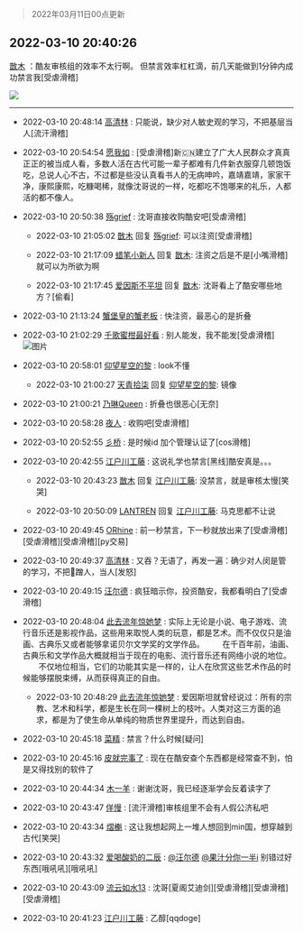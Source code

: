 > 2022年03月11日00点更新
<link rel="stylesheet" href="https://cdn.jsdelivr.net/gh/taotie6/sampleJSON@main/css/photo_show.css">
<meta name="referrer" content="no-referrer" />


 ## 2022-03-10 20:40:26 

 [㪚木](https://www.coolapk.com/feed/34155841?shareKey=NWNiNjk1NzhjYjAxNjIyOWY5M2U~) ：酷友审核组的效率不太行啊。
但禁言效率杠杠滴，前几天能做到1分钟内成功禁言我[受虐滑稽] 

<div class="album">
<img class="img-item" src="https://image.coolapk.com/feed/2022/0310/20/1081091_d6811788_6025_7889_32@1080x2340.jpeg" />
</div>

 ------- 

- 2022-03-10 20:48:14 [高清林](uid=8114305) : 只能说，缺少对人敏史观的学习，不把基层当人[流汗滑稽] 

- 2022-03-10 20:54:54 [愿我如](uid=3364757) : [受虐滑稽]新🇨🇳建立了广大人民群众才真真正正的被当成人看，多数人活在古代可能一辈子都难有几件新衣服穿几顿饱饭吃，总说人心不古，不过都是些没认真看书人的无病呻吟，嘉靖嘉靖，家家干净，康熙康熙，吃糠喝稀，就像沈哥说的一样，吃都吃不饱哪来的礼乐，人都活的都不像人。 

- 2022-03-10 20:50:38 [殇grief](uid=4392516) : 沈哥直接收购酷安吧[受虐滑稽] 

    - 2022-03-10 21:05:02 [㪚木](uid=1081091) 回复 [殇grief](uid=4392516): 可以注资[受虐滑稽] 

    - 2022-03-10 21:17:09 [蜡笔小新人](uid=4236945) 回复 [㪚木](uid=1081091): 注资之后是不是[小嘴滑稽]就可以为所欲为啊 

    - 2022-03-10 21:17:45 [爱因斯不平坦](uid=834251) 回复 [㪚木](uid=1081091): 沈哥看上了酷安哪些地方？[偷看] 

- 2022-03-10 21:13:24 [蟹堡皇的蟹老板](uid=4652683) : 快注资，最恶心的是折叠 

- 2022-03-10 21:02:29 [千歌蜜柑最好看](uid=1256624) : 别人能发，我不能发[受虐滑稽] ![图片](https://image.coolapk.com/feed/2022/0310/21/1256624_e1b18b32_7348_4657_206@1536x2152.jpeg)

- 2022-03-10 20:58:01 [仰望星空的黎](uid=1961388) : look不懂 

    - 2022-03-10 21:00:27 [天青拾柒](uid=2874164) 回复 [仰望星空的黎](uid=1961388): 镜像 

- 2022-03-10 21:00:21 [乃琳Queen](uid=2370903) : 折叠也很恶心[无奈] 

- 2022-03-10 20:58:28 [夜人](uid=561987) : 收购吧[受虐滑稽] 

- 2022-03-10 20:52:55 [彡桥](uid=3740933) : 是时候id 加个管理认证了[cos滑稽] 

- 2022-03-10 20:42:55 [江户川工藤](uid=708569) : 这说礼学也禁言[黑线]酷安真是。。。 

    - 2022-03-10 20:43:23 [㪚木](uid=1081091) 回复 [江户川工藤](uid=708569): 没禁言，就是审核太慢[笑哭] 

    - 2022-03-10 20:50:09 [LANTREN](uid=2194571) 回复 [江户川工藤](uid=708569): 马克思都不让说 

- 2022-03-10 20:49:45 [ORhine](uid=3247844) : 前一秒禁言，下一秒就放出来了[受虐滑稽][受虐滑稽][受虐滑稽][py交易] 

- 2022-03-10 20:49:37 [高清林](uid=8114305) : 又吞？无语了，再发一遍：确少对人闵是管的学习，不把🐔蹭人，当人[发怒] 

- 2022-03-10 20:49:15 [汪尔德](uid=1595236) : 疯狂暗示你，投资酷安，我都看明白了[受虐滑稽] 

- 2022-03-10 20:48:04 [此去流年惊她梦](uid=3006083) : 实际上无论是小说、电子游戏、流行音乐还是影视作品，这些用来取悦人类的玩意，都是艺术。而不仅仅只是油画、古典乐又或者能够拿诺贝尔文学奖的文学作品。
　　在千百年前，油画、古典乐和文学作品大概就相当于现在的电影、流行音乐还有网络小说的地位。
　　不仅地位相当，它们的功能其实是一样的<!--break-->，让人在欣赏这些艺术作品的时候能够摆脱束缚，从而获得真正的自由。 

    - 2022-03-10 20:48:29 [此去流年惊她梦](uid=3006083) : 爱因斯坦就曾经说过：所有的宗教、艺术和科学，都是生长在同一棵树上的枝叶。人类对这三方面的追求，都是为了使生命从单纯的物质世界里提升，而达到自由。 

- 2022-03-10 20:45:18 [菜精](uid=2075001) : 禁言？什么时候[疑问] 

- 2022-03-10 20:45:16 [皮就完事了](uid=1485758) : 现在在酷安查个东西都是经常查不到，怕是又得找别的软件了 

- 2022-03-10 20:44:34 [木一羊](uid=761582) : 谢谢沈哥，我已经逐渐学会反着读字了 

- 2022-03-10 20:43:47 [佯慢](uid=888105) : [流汗滑稽]审核组里不会有人假公济私吧 

- 2022-03-10 20:43:34 [熠櫆](uid=853004) : 这让我想起网上一堆人想回到min国，想穿越到古代[笑哭] 

- 2022-03-10 20:43:32 [爱喝酸奶的二辰](uid=3820286) : <a class="feed-link-uname" href="/u/汪尔德">@汪尔德</a> <a class="feed-link-uname" href="/u/果汁分你一半i">@果汁分你一半i</a> 别错过好东西[哦吼吼][哦吼吼] 

- 2022-03-10 20:43:09 [流云如水13](uid=3415673) : 沈哥[夏阁艾迪剑][受虐滑稽][受虐滑稽][受虐滑稽] 

- 2022-03-10 20:41:23 [江户川工藤](uid=708569) : 乙醇[qqdoge] 

